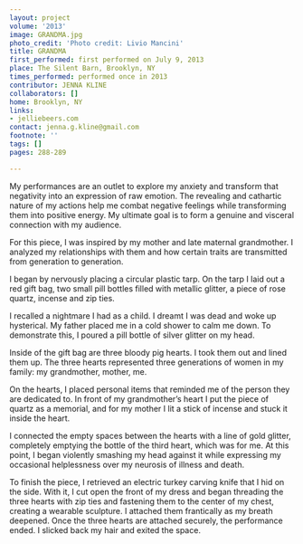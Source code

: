 ```yaml
---
layout: project
volume: '2013'
image: GRANDMA.jpg
photo_credit: 'Photo credit: Livio Mancini'
title: GRANDMA
first_performed: first performed on July 9, 2013
place: The Silent Barn, Brooklyn, NY
times_performed: performed once in 2013
contributor: JENNA KLINE
collaborators: []
home: Brooklyn, NY
links:
- jelliebeers.com
contact: jenna.g.kline@gmail.com
footnote: ''
tags: []
pages: 288-289

---
```


My performances are an outlet to explore my anxiety and transform that negativity into an expression of raw emotion. The revealing and cathartic nature of my actions help me combat negative feelings while transforming them into positive energy. My ultimate goal is to form a genuine and visceral connection with my audience.

For this piece, I was inspired by my mother and late maternal grandmother. I analyzed my relationships with them and how certain traits are transmitted from generation to generation.

I began by nervously placing a circular plastic tarp. On the tarp I laid out a red gift bag, two small pill bottles filled with metallic glitter, a piece of rose quartz, incense and zip ties.

I recalled a nightmare I had as a child. I dreamt I was dead and woke up hysterical. My father placed me in a cold shower to calm me down. To demonstrate this, I poured a pill bottle of silver glitter on my head.

Inside of the gift bag are three bloody pig hearts. I took them out and lined them up. The three hearts represented three generations of women in my family: my grandmother, mother, me.

On the hearts, I placed personal items that reminded me of the person they are dedicated to. In front of my grandmother’s heart I put the piece of quartz as a memorial, and for my mother I lit a stick of incense and stuck it inside the heart.

I connected the empty spaces between the hearts with a line of gold glitter, completely emptying the bottle of the third heart, which was for me. At this point, I began violently smashing my head against it while expressing my occasional helplessness over my neurosis of illness and death.

To finish the piece, I retrieved an electric turkey carving knife that I hid on the side. With it, I cut open the front of my dress and began threading the three hearts with zip ties and fastening them to the center of my chest, creating a wearable sculpture. I attached them frantically as my breath deepened. Once the three hearts are attached securely, the performance ended. I slicked back my hair and exited the space.
